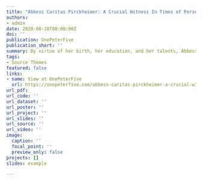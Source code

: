 ```yaml
---
title: "Abbess Caritas Pirckheimer: A Crucial Witness In Times of Persecution"
authors:
- admin
date: 2020-08-10T00:00:00Z
doi: ''
publication: OnePeterFive
publication_short: ''
summary: By virtue of her birth, her education, and her talents, Abbess Pirckheimer was uniquely positioned to be a bastion for Bavarian Catholics against steadily increasing Lutheran influence, an influence that sought not only material repossession over the convent’s assets, but religious abolition of their way of life.
tags:
- Source Themes
featured: false
links:
- name: View at OnePeterFive
  url: https://onepeterfive.com/abbess-caritas-pirckheimer-a-crucial-witness-in-times-of-persecution/
url_pdf: 
url_code: ''
url_dataset: ''
url_poster: ''
url_project: ''
url_slides: ''
url_source: ''
url_video: ''
image:
  caption: ''
  focal_point: ''
  preview_only: false
projects: []
slides: example

---
```

